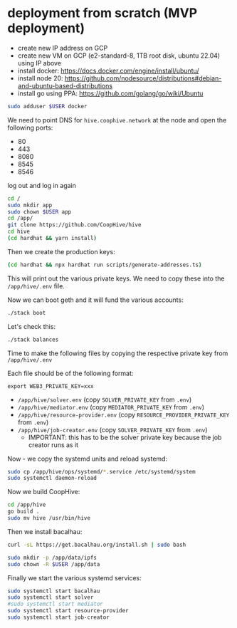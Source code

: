 # deployment from scratch (MVP deployment)

- create new IP address on GCP
- create new VM on GCP (e2-standard-8, 1TB root disk, ubuntu 22.04) using IP above
- install docker: https://docs.docker.com/engine/install/ubuntu/
- install node 20: https://github.com/nodesource/distributions#debian-and-ubuntu-based-distributions
- install go using PPA: https://github.com/golang/go/wiki/Ubuntu

```bash
sudo adduser $USER docker
```

We need to point DNS for `hive.coophive.network` at the node and open the following ports:

- 80
- 443
- 8080
- 8545
- 8546

log out and log in again

```bash
cd /
sudo mkdir app
sudo chown $USER app
cd /app/
git clone https://github.com/CoopHive/hive
cd hive
(cd hardhat && yarn install)
```

Then we create the production keys:

```bash
(cd hardhat && npx hardhat run scripts/generate-addresses.ts)
```

This will print out the various private keys. We need to copy these into the `/app/hive/.env` file.

Now we can boot geth and it will fund the various accounts:

```bash
./stack boot
```

Let's check this:

```bash
./stack balances
```

Time to make the following files by copying the respective private key from `/app/hive/.env`

Each file should be of the following format:

```.dotenv
export WEB3_PRIVATE_KEY=xxx
```

- `/app/hive/solver.env` (copy `SOLVER_PRIVATE_KEY` from `.env`)
- `/app/hive/mediator.env` (copy `MEDIATOR_PRIVATE_KEY` from `.env`)
- `/app/hive/resource-provider.env` (copy `RESOURCE_PROVIDER_PRIVATE_KEY` from `.env`)
- `/app/hive/job-creator.env` (copy `SOLVER_PRIVATE_KEY` from `.env`)
    - IMPORTANT: this has to be the solver private key because the job creator runs as it

Now - we copy the systemd units and reload systemd:

```bash
sudo cp /app/hive/ops/systemd/*.service /etc/systemd/system
sudo systemctl daemon-reload
```

Now we build CoopHive:

```bash
cd /app/hive
go build .
sudo mv hive /usr/bin/hive
```

Then we install bacalhau:

```bash
curl -sL https://get.bacalhau.org/install.sh | sudo bash

sudo mkdir -p /app/data/ipfs
sudo chown -R $USER /app/data
```

Finally we start the various systemd services:

```bash
sudo systemctl start bacalhau
sudo systemctl start solver
#sudo systemctl start mediator
sudo systemctl start resource-provider
sudo systemctl start job-creator
```
